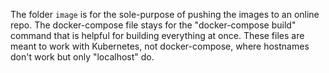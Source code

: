 The folder `image` is for the sole-purpose of pushing the images to an online repo.
The docker-compose file stays for the "docker-compose build" command that is helpful for building everything at once.
These files are meant to work with Kubernetes, not docker-compose, where hostnames don't work but only "localhost" do.
